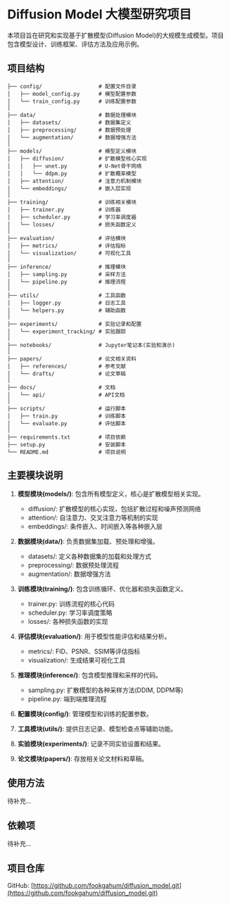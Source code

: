 # Diffusion Model 大模型研究项目

本项目旨在研究和实现基于扩散模型(Diffusion Model)的大规模生成模型。项目包含模型设计、训练框架、评估方法及应用示例。

## 项目结构

```
├── config/                  # 配置文件目录
│   ├── model_config.py      # 模型配置参数
│   └── train_config.py      # 训练配置参数
│
├── data/                    # 数据处理模块
│   ├── datasets/            # 数据集定义
│   ├── preprocessing/       # 数据预处理
│   └── augmentation/        # 数据增强方法
│
├── models/                  # 模型定义模块
│   ├── diffusion/           # 扩散模型核心实现
│   │   ├── unet.py          # U-Net骨干网络
│   │   └── ddpm.py          # 扩散概率模型
│   ├── attention/           # 注意力机制模块
│   └── embeddings/          # 嵌入层实现
│
├── training/                # 训练相关模块
│   ├── trainer.py           # 训练器
│   ├── scheduler.py         # 学习率调度器
│   └── losses/              # 损失函数定义
│
├── evaluation/              # 评估模块
│   ├── metrics/             # 评估指标
│   └── visualization/       # 可视化工具
│
├── inference/               # 推理模块
│   ├── sampling.py          # 采样方法
│   └── pipeline.py          # 推理流程
│
├── utils/                   # 工具函数
│   ├── logger.py            # 日志工具
│   └── helpers.py           # 辅助函数
│
├── experiments/             # 实验记录和配置
│   └── experiment_tracking/ # 实验跟踪
│
├── notebooks/               # Jupyter笔记本(实验和演示)
│
├── papers/                  # 论文相关资料
│   ├── references/          # 参考文献
│   └── drafts/              # 论文草稿
│
├── docs/                    # 文档
│   └── api/                 # API文档
│
├── scripts/                 # 运行脚本
│   ├── train.py             # 训练脚本
│   └── evaluate.py          # 评估脚本
│
├── requirements.txt         # 项目依赖
├── setup.py                 # 安装脚本
└── README.md                # 项目说明
```

## 主要模块说明

1. **模型模块(models/)**: 包含所有模型定义，核心是扩散模型相关实现。
   - diffusion/: 扩散模型的核心实现，包括扩散过程和噪声预测网络
   - attention/: 自注意力、交叉注意力等机制的实现
   - embeddings/: 条件嵌入、时间嵌入等各种嵌入层

2. **数据模块(data/)**: 负责数据集加载、预处理和增强。
   - datasets/: 定义各种数据集的加载和处理方式
   - preprocessing/: 数据预处理流程
   - augmentation/: 数据增强方法

3. **训练模块(training/)**: 包含训练循环、优化器和损失函数定义。
   - trainer.py: 训练流程的核心代码
   - scheduler.py: 学习率调度策略
   - losses/: 各种损失函数的实现

4. **评估模块(evaluation/)**: 用于模型性能评估和结果分析。
   - metrics/: FID、PSNR、SSIM等评估指标
   - visualization/: 生成结果可视化工具

5. **推理模块(inference/)**: 包含模型推理和采样的代码。
   - sampling.py: 扩散模型的各种采样方法(DDIM, DDPM等)
   - pipeline.py: 端到端推理流程

6. **配置模块(config/)**: 管理模型和训练的配置参数。

7. **工具模块(utils/)**: 提供日志记录、模型检查点等辅助功能。

8. **实验模块(experiments/)**: 记录不同实验设置和结果。

9. **论文模块(papers/)**: 存放相关论文材料和草稿。

## 使用方法

待补充...

## 依赖项

待补充...

## 项目仓库

GitHub: [https://github.com/fookgahum/diffusion_model.git](https://github.com/fookgahum/diffusion_model.git)
